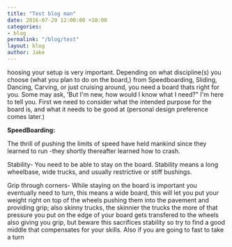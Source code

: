 ```yaml
---
title: "Test blog man"
date: 2016-07-29 12:00:00 +10:00
categories:
- blog
permalink: "/blog/test"
layout: blog
author: Jake
---
```



hoosing your setup is very important. Depending on what discipline(s) you choose (what you plan to do on the board,) from Speedboarding, Sliding, Dancing, Carving, or just cruising around, you need a board thats right for you. Some may ask, 'But I'm new, how would I know what I need?" I'm here to tell you. First we need to consider what the intended purpose for the board is, and what it needs to be good at (personal design preference comes later.)

**SpeedBoarding:**

The thrill of pushing the limits of speed have held mankind since they learned to run -they shortly thereafter learned how to crash.

Stability- You need to be able to stay on the board. Stability means a long wheelbase, wide trucks, and usually restrictive or stiff bushings.

Grip through corners- While staying on the board is important you eventually need to turn, this means a wide board, this will let you put your weight right on top of the wheels pushing them into the pavement and providing grip; also skinny trucks, the skinnier the trucks the more of that pressure you put on the edge of your board gets transfered to the wheels also giving you grip, but beware this sacrifices stability so try to find a good middle that compensates for your skills. Also if you are going to fast to take a turn
